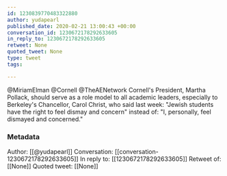 ```yaml
---
id: 1230839770483322880
author: yudapearl
published_date: 2020-02-21 13:00:43 +00:00
conversation_id: 1230672178292633605
in_reply_to: 1230672178292633605
retweet: None
quoted_tweet: None
type: tweet
tags:

---
```


@MiriamElman @Cornell @TheAENetwork Cornell's President, Martha Pollack, should serve as a role model to all academic leaders, especially to Berkeley's Chancellor, Carol Christ, who said last week: "Jewish students have the right to feel dismay and concern" instead of: "I, personally, feel dismayed and concerned."

### Metadata

Author: [[@yudapearl]]
Conversation: [[conversation-1230672178292633605]]
In reply to: [[1230672178292633605]]
Retweet of: [[None]]
Quoted tweet: [[None]]
